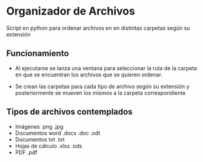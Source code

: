 # Organizador de Archivos

Script en python para ordenar archivos en en distintas carpetas según su extensión

## Funcionamiento

- Al ejecutarse se lanza una ventana para seleccionar la ruta de la carpeta en que se encuentran los archivos que se quieren ordenar.

- Se crean las carpetas para cada tipo de archivo según su extensión y posteriormente se mueven los mismos a la carpeta correspondiente

## Tipos de archivos contemplados
- Imágenes
.png
.jpg
- Documentos word
.docx
.doc
.odt
- Documentos txt
.txt
- Hojas de cálculo
.xlsx
.ods
- PDF
.pdf